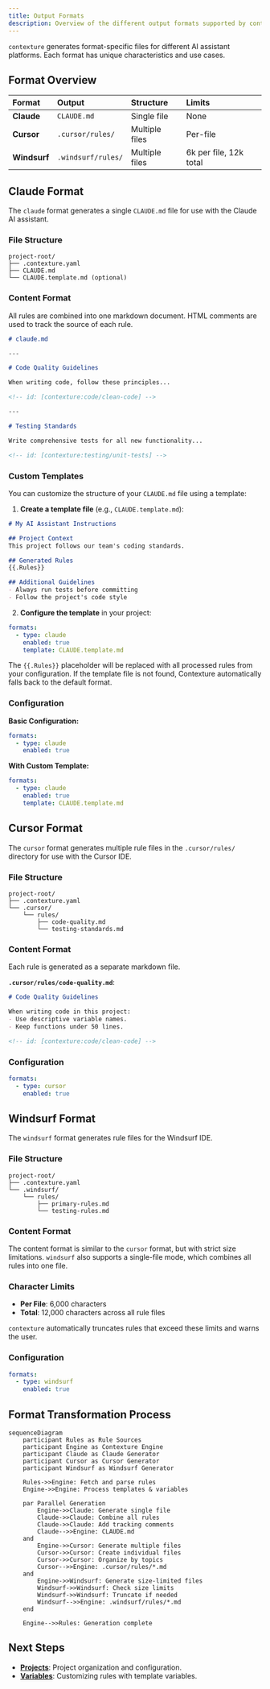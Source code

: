 ```yaml
---
title: Output Formats
description: Overview of the different output formats supported by contexture.
---
```

`contexture` generates format-specific files for different AI assistant platforms. Each format has unique characteristics and use cases.

## Format Overview

| Format     | Output             | Structure      | Limits                |
| :--------- | :----------------- | :------------- | :-------------------- |
| **Claude** | `CLAUDE.md`        | Single file    | None                  |
| **Cursor** | `.cursor/rules/`   | Multiple files | Per-file              |
| **Windsurf** | `.windsurf/rules/` | Multiple files | 6k per file, 12k total |

## Claude Format

The `claude` format generates a single `CLAUDE.md` file for use with the Claude AI assistant.

### File Structure

```
project-root/
├── .contexture.yaml
├── CLAUDE.md
└── CLAUDE.template.md (optional)
```

### Content Format

All rules are combined into one markdown document. HTML comments are used to track the source of each rule.

```markdown
# claude.md

---

# Code Quality Guidelines

When writing code, follow these principles...

<!-- id: [contexture:code/clean-code] -->

---

# Testing Standards

Write comprehensive tests for all new functionality...

<!-- id: [contexture:testing/unit-tests] -->
```

### Custom Templates

You can customize the structure of your `CLAUDE.md` file using a template:

1. **Create a template file** (e.g., `CLAUDE.template.md`):

```markdown
# My AI Assistant Instructions

## Project Context
This project follows our team's coding standards.

## Generated Rules
{{.Rules}}

## Additional Guidelines
- Always run tests before committing
- Follow the project's code style
```

2. **Configure the template** in your project:

```yaml
formats:
  - type: claude
    enabled: true
    template: CLAUDE.template.md
```

The `{{.Rules}}` placeholder will be replaced with all processed rules from your configuration. If the template file is not found, Contexture automatically falls back to the default format.

### Configuration

**Basic Configuration:**
```yaml
formats:
  - type: claude
    enabled: true
```

**With Custom Template:**
```yaml
formats:
  - type: claude
    enabled: true
    template: CLAUDE.template.md
```

## Cursor Format

The `cursor` format generates multiple rule files in the `.cursor/rules/` directory for use with the Cursor IDE.

### File Structure

```
project-root/
├── .contexture.yaml
└── .cursor/
    └── rules/
        ├── code-quality.md
        └── testing-standards.md
```

### Content Format

Each rule is generated as a separate markdown file.

**`.cursor/rules/code-quality.md`**:
```markdown
# Code Quality Guidelines

When writing code in this project:
- Use descriptive variable names.
- Keep functions under 50 lines.

<!-- id: [contexture:code/clean-code] -->
```

### Configuration

```yaml
formats:
  - type: cursor
    enabled: true
```

## Windsurf Format

The `windsurf` format generates rule files for the Windsurf IDE.

### File Structure

```
project-root/
├── .contexture.yaml
└── .windsurf/
    └── rules/
        ├── primary-rules.md
        └── testing-rules.md
```

### Content Format

The content format is similar to the `cursor` format, but with strict size limitations. `windsurf` also supports a single-file mode, which combines all rules into one file.

### Character Limits

-   **Per File**: 6,000 characters
-   **Total**: 12,000 characters across all rule files

`contexture` automatically truncates rules that exceed these limits and warns the user.

### Configuration

```yaml
formats:
  - type: windsurf
    enabled: true
```

## Format Transformation Process

```mermaid
sequenceDiagram
    participant Rules as Rule Sources
    participant Engine as Contexture Engine
    participant Claude as Claude Generator
    participant Cursor as Cursor Generator
    participant Windsurf as Windsurf Generator

    Rules->>Engine: Fetch and parse rules
    Engine->>Engine: Process templates & variables

    par Parallel Generation
        Engine->>Claude: Generate single file
        Claude->>Claude: Combine all rules
        Claude->>Claude: Add tracking comments
        Claude-->>Engine: CLAUDE.md
    and
        Engine->>Cursor: Generate multiple files
        Cursor->>Cursor: Create individual files
        Cursor->>Cursor: Organize by topics
        Cursor-->>Engine: .cursor/rules/*.md
    and
        Engine->>Windsurf: Generate size-limited files
        Windsurf->>Windsurf: Check size limits
        Windsurf->>Windsurf: Truncate if needed
        Windsurf-->>Engine: .windsurf/rules/*.md
    end

    Engine-->>Rules: Generation complete
```

## Next Steps

-   **[Projects](./projects)**: Project organization and configuration.
-   **[Variables](./variables)**: Customizing rules with template variables.
